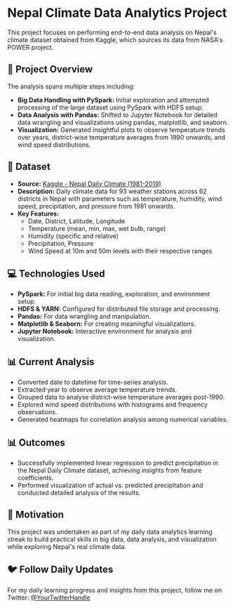 # Nepal Climate Data Analytics Project

This project focuses on performing end-to-end data analysis on Nepal's climate dataset obtained from Kaggle, which sources its data from NASA's POWER project.

## 📝 Project Overview

The analysis spans multiple steps including:

- **Big Data Handling with PySpark:** Initial exploration and attempted processing of the large dataset using PySpark with HDFS setup.
- **Data Analysis with Pandas:** Shifted to Jupyter Notebook for detailed data wrangling and visualizations using pandas, matplotlib, and seaborn.
- **Visualization:** Generated insightful plots to observe temperature trends over years, district-wise temperature averages from 1990 onwards, and wind speed distributions.

## 📂 Dataset

- **Source:** [Kaggle - Nepal Daily Climate (1981-2019)]([https://www.kaggle.com/](https://www.kaggle.com/datasets/saimondahal/nepal-daily-climate-1981-2019))  
- **Description:** Daily climate data for 93 weather stations across 62 districts in Nepal with parameters such as temperature, humidity, wind speed, precipitation, and pressure from 1981 onwards.
- **Key Features:**
  - Date, District, Latitude, Longitude
  - Temperature (mean, min, max, wet bulb, range)
  - Humidity (specific and relative)
  - Precipitation, Pressure
  - Wind Speed at 10m and 50m levels with their respective ranges

## 💻 Technologies Used

- **PySpark:** For initial big data reading, exploration, and environment setup.
- **HDFS & YARN:** Configured for distributed file storage and processing.
- **Pandas:** For data wrangling and manipulation.
- **Matplotlib & Seaborn:** For creating meaningful visualizations.
- **Jupyter Notebook:** Interactive environment for analysis and visualization.

## 📊 Current Analysis

- Converted date to datetime for time-series analysis.
- Extracted year to observe average temperature trends.
- Grouped data to analyse district-wise temperature averages post-1990.
- Explored wind speed distributions with histograms and frequency observations.
- Generated heatmaps for correlation analysis among numerical variables.

## 📊 Outcomes

- Successfully implemented linear regression to predict precipitation in the Nepal Daily Climate dataset, achieving insights from feature coefficients.
- Performed visualization of actual vs. predicted precipitation and conducted detailed analysis of the results.

## 📌 Motivation

This project was undertaken as part of my daily data analytics learning streak to build practical skills in big data, data analysis, and visualization while exploring Nepal's real climate data.

## 🐦 Follow Daily Updates

For my daily learning progress and insights from this project, follow me on Twitter: [@YourTwitterHandle](https://x.com/itspriibhatta)


